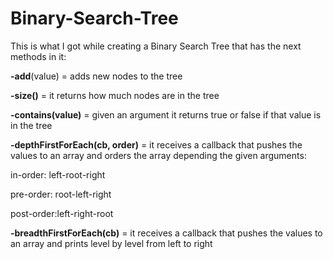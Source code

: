 # Binary-Search-Tree

<p>This is what I got while creating a Binary Search Tree that has the next methods in it:<p>
 <p>   <b>-add</b>(value) = adds new nodes to the tree<p>
 <p>   <b>-size()</b> = it returns how much nodes are in the tree<p>
 <p>   <b>-contains(value)</b> = given an argument it returns true or false if that value is in the tree<p>
<p>    <b>-depthFirstForEach(cb, order)</b> = it receives a callback that pushes the values to an array and orders the array depending the given arguments:<p><p> in-order: left-root-right<p>
 <p>                                                                                                              pre-order: root-left-right<p>
 <p>                                                                                                             post-order:left-right-root<p>

  <p>  <b>-breadthFirstForEach(cb)</b> = it receives a callback that pushes the values to an array and prints level by level from left to right   <p>
                                                                                                               
